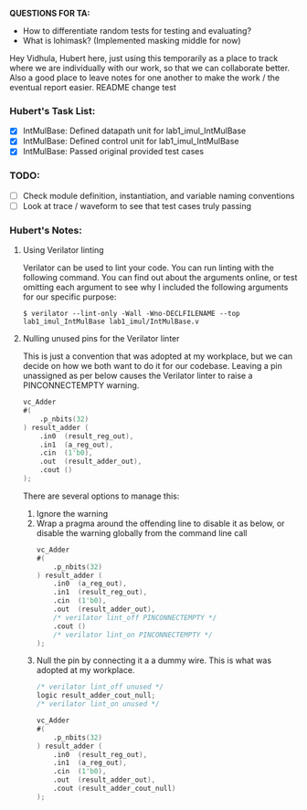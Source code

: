 **QUESTIONS FOR TA:**
- How to differentiate random tests for testing and evaluating?
- What is lohimask? (Implemented masking middle for now)

Hey Vidhula, Hubert here, just using this temporarily as a place to track where we are individually with our work, so that we can collaborate better.
Also a good place to leave notes for one another to make the work / the eventual report easier. README change test

### Hubert's Task List:
- [x] IntMulBase: Defined datapath unit for lab1_imul_IntMulBase
- [x] IntMulBase: Defined control unit for lab1_imul_IntMulBase
- [x] IntMulBase: Passed original provided test cases

### TODO:
- [ ] Check module definition, instantiation, and variable naming conventions
- [ ] Look at trace / waveform to see that test cases truly passing

### Hubert's Notes:

1. Using Verilator linting

    Verilator can be used to lint your code. You can run linting with the following command. You can find out about the arguments online, or test omitting each argument to see why I included the following arguments for our specific purpose:
    ```
    $ verilator --lint-only -Wall -Wno-DECLFILENAME --top lab1_imul_IntMulBase lab1_imul/IntMulBase.v
    ```

2. Nulling unused pins for the Verilator linter

    This is just a convention that was adopted at my workplace, but we can decide on how we both want to do it for our codebase. Leaving a pin unassigned as per below causes the Verilator linter to raise a PINCONNECTEMPTY warning.

    ```verilog
    vc_Adder
    #(
        .p_nbits(32)
    ) result_adder (
        .in0  (result_reg_out),
        .in1  (a_reg_out),
        .cin  (1'b0),
        .out  (result_adder_out),
        .cout ()
    );
    ```
    There are several options to manage this:
    1. Ignore the warning
    2. Wrap a pragma around the offending line to disable it as below, or disable the warning globally from the command line call
        ```verilog
        vc_Adder
        #(
            .p_nbits(32)
        ) result_adder (
            .in0  (a_reg_out),
            .in1  (result_reg_out),
            .cin  (1'b0),
            .out  (result_adder_out),
            /* verilator lint_off PINCONNECTEMPTY */
            .cout ()
            /* verilator lint_on PINCONNECTEMPTY */
        );
        ```
    3. Null the pin by connecting it a a dummy wire. This is what was adopted at my workplace.
        ```verilog
        /* verilator lint_off unused */
        logic result_adder_cout_null;
        /* verilator lint_on unused */

        vc_Adder
        #(
            .p_nbits(32)
        ) result_adder (
            .in0  (result_reg_out),
            .in1  (a_reg_out),
            .cin  (1'b0),
            .out  (result_adder_out),
            .cout (result_adder_cout_null)
        );
        ```
